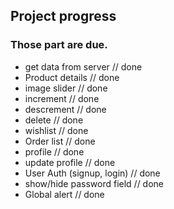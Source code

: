 ## Project progress
### Those part are due.
- get data from server // done
- Product details // done
- image slider // done
- increment // done
- descrement // done
- delete // done
- wishlist // done
- Order list // done
- profile // done
- update profile // done
- User Auth (signup, login) // done
- show/hide password field // done
- Global alert // done